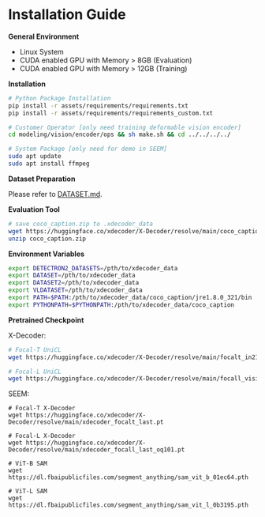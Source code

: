 # Installation Guide

**General Environment**
* Linux System
* CUDA enabled GPU with Memory > 8GB (Evaluation)
* CUDA enabled GPU with Memory > 12GB (Training)

**Installation**

```sh
# Python Package Installation
pip install -r assets/requirements/requirements.txt
pip install -r assets/requirements/requirements_custom.txt

# Customer Operator [only need training deformable vision encoder]
cd modeling/vision/encoder/ops && sh make.sh && cd ../../../../

# System Package [only need for demo in SEEM]
sudo apt update
sudo apt install ffmpeg
```

**Dataset Preparation**

Please refer to [DATASET.md](assets/readmes/DATASET.md).

**Evaluation Tool**
```sh
# save coco_caption.zip to .xdecoder_data
wget https://huggingface.co/xdecoder/X-Decoder/resolve/main/coco_caption.zip
unzip coco_caption.zip
```

**Environment Variables**
```sh
export DETECTRON2_DATASETS=/pth/to/xdecoder_data
export DATASET=/pth/to/xdecoder_data
export DATASET2=/pth/to/xdecoder_data
export VLDATASET=/pth/to/xdecoder_data
export PATH=$PATH:/pth/to/xdecoder_data/coco_caption/jre1.8.0_321/bin
export PYTHONPATH=$PYTHONPATH:/pth/to/xdecoder_data/coco_caption
```

**Pretrained Checkpoint**

X-Decoder:
```sh
# Focal-T UniCL
wget https://huggingface.co/xdecoder/X-Decoder/resolve/main/focalt_in21k_yfcc_gcc_xdecoder_unicl.pt

# Focal-L UniCL
wget https://huggingface.co/xdecoder/X-Decoder/resolve/main/focall_vision_focalb_lang_unicl.pt
```

SEEM:
```
# Focal-T X-Decoder
wget https://huggingface.co/xdecoder/X-Decoder/resolve/main/xdecoder_focalt_last.pt

# Focal-L X-Decoder
wget https://huggingface.co/xdecoder/X-Decoder/resolve/main/xdecoder_focall_last_oq101.pt

# ViT-B SAM
wget https://dl.fbaipublicfiles.com/segment_anything/sam_vit_b_01ec64.pth

# ViT-L SAM
wget https://dl.fbaipublicfiles.com/segment_anything/sam_vit_l_0b3195.pth

```

